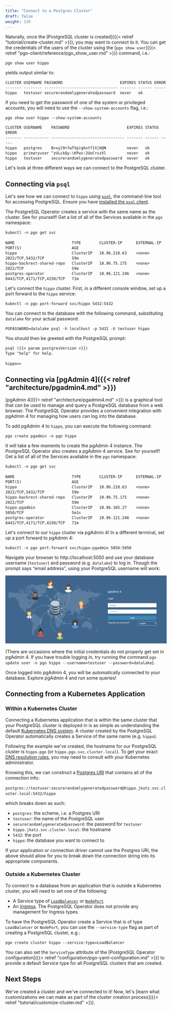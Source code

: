 ```yaml
---
title: "Connect to a Postgres Cluster"
draft: false
weight: 120
---
```


Naturally, once the [PostgreSQL cluster is created]({{< relref "tutorial/create-cluster.md" >}}), you may want to connect to it. You can get the credentials of the users of the cluster using the [`pgo show user`]({{< relref "pgo-client/reference/pgo_show_user.md" >}}) command, i.e.:

```
pgo show user hippo
```

yields output similar to:

```
CLUSTER USERNAME PASSWORD                         EXPIRES STATUS ERROR
------- -------- -------------------------------- ------- ------ -----
hippo   testuser securerandomlygeneratedpassword  never   ok
```

If you need to get the password of one of the system or privileged accounts, you will need to use the `--show-system-accounts` flag, i.e.:

```
pgo show user hippo --show-system-accounts
```

```
CLUSTER USERNAME    PASSWORD                         EXPIRES STATUS ERROR
------- ----------- -------------------------------- ------- ------ -----         
hippo   postgres    B>xy}9+7wTVp)gkntf}X|H@N         never   ok           
hippo   primaryuser ^zULckQy-\KPws:2UoC+szXl         never   ok  
hippo   testuser    securerandomlygeneratedpassword  never   ok
```

Let's look at three different ways we can connect to the PostgreSQL cluster.

## Connecting via `psql`

Let's see how we can connect to `hippo` using [`psql`](https://www.postgresql.org/docs/current/app-psql.html), the command-line tool for accessing PostgreSQL. Ensure you have [installed the `psql` client](https://www.crunchydata.com/developers/download-postgres/binaries/postgresql12).

The PostgreSQL Operator creates a service with the same name as the cluster. See for yourself! Get a list of all of the Services available in the `pgo` namespace:

```
kubectl -n pgo get svc

NAME                         TYPE        CLUSTER-IP      EXTERNAL-IP   PORT(S)                      AGE
hippo                        ClusterIP   10.96.218.63    <none>        2022/TCP,5432/TCP            59m
hippo-backrest-shared-repo   ClusterIP   10.96.75.175    <none>        2022/TCP                     59m
postgres-operator            ClusterIP   10.96.121.246   <none>        8443/TCP,4171/TCP,4150/TCP   71m
```

Let's connect the `hippo` cluster. First, in a different console window, set up a port forward to the `hippo` service:

```
kubectl -n pgo port-forward svc/hippo 5432:5432
```

You can connect to the database with the following command, substituting `datalake` for your actual password:

```
PGPASSWORD=datalake psql -h localhost -p 5432 -U testuser hippo
```

You should then be greeted with the PostgreSQL prompt:

```
psql ({{< param postgresVersion >}})
Type "help" for help.

hippo=>
```

## Connecting via [pgAdmin 4]({{< relref "architecture/pgadmin4.md" >}})

[pgAdmin 4]({{< relref "architecture/pgadmin4.md" >}}) is a graphical tool that can be used to manage and query a PostgreSQL database from a web browser. The PostgreSQL Operator provides a convenient integration with pgAdmin 4 for managing how users can log into the database.

To add pgAdmin 4 to `hippo`, you can execute the following command:

```
pgo create pgadmin -n pgo hippo
```

It will take a few moments to create the pgAdmin 4 instance. The PostgreSQL Operator also creates a pgAdmin 4 service. See for yourself! Get a list of all of the Services available in the `pgo` namespace:

```
kubectl -n pgo get svc

NAME                         TYPE        CLUSTER-IP      EXTERNAL-IP   PORT(S)                      AGE
hippo                        ClusterIP   10.96.218.63    <none>        2022/TCP,5432/TCP            59m
hippo-backrest-shared-repo   ClusterIP   10.96.75.175    <none>        2022/TCP                     59m
hippo-pgadmin                ClusterIP   10.96.165.27    <none>        5050/TCP                     5m1s
postgres-operator            ClusterIP   10.96.121.246   <none>        8443/TCP,4171/TCP,4150/TCP   71m
```

Let's connect to our `hippo` cluster via pgAdmin 4! In a different terminal, set up a port forward to pgAdmin 4:

```
kubectl -n pgo port-forward svc/hippo-pgadmin 5050:5050
```

Navigate your browser to http://localhost:5050 and use your database username (`testuser`) and password (e.g. `datalake`) to log in. Though the prompt says “email address”, using your PostgreSQL username will work:

![pgAdmin 4 Login Page](../images/pgadmin4-login2.png)

(There are occasions where the initial credentials do not properly get set in pgAdmin 4. If you have trouble logging in, try running the command `pgo update user -n pgo hippo --username=testuser --password=datalake`).

Once logged into pgAdmin 4, you will be automatically connected to your database. Explore pgAdmin 4 and run some queries!

## Connecting from a Kubernetes Application

### Within a Kubernetes Cluster

Connecting a Kubernetes application that is within the same cluster that your PostgreSQL cluster is deployed in is as simple as understanding the default [Kubernetes DNS system](https://kubernetes.io/docs/concepts/services-networking/dns-pod-service/#what-things-get-dns-names). A cluster created by the PostgreSQL Operator automatically creates a Service of the same name (e.g. `hippo`).

Following the example we've created, the hostname for our PostgreSQL cluster is `hippo.pgo` (or `hippo.pgo.svc.cluster.local`). To get your exact [DNS resolution rules](https://kubernetes.io/docs/tasks/administer-cluster/dns-debugging-resolution/), you may need to consult with your Kubernetes administrator.

Knowing this, we can construct a [Postgres URI](https://www.postgresql.org/docs/current/libpq-connect.html#LIBPQ-CONNSTRING) that contains all of the connection info:

`postgres://testuser:securerandomlygeneratedpassword@hippo.jkatz.svc.cluster.local:5432/hippo`

which breaks down as such:

- `postgres`: the scheme, i.e. a Postgres URI
- `testuser`: the name of the PostgreSQL user
- `securerandomlygeneratedpassword`: the password for `testuser`
- `hippo.jkatz.svc.cluster.local`: the hostname
- `5432`: the port
- `hippo`: the database you want to connect to

If your application or connection driver cannot use the Postgres URI, the above should allow for you to break down the connection string into its appropriate components.

### Outside a Kubernetes Cluster

To connect to a database from an application that is outside a Kubernetes cluster, you will need to set one of the following:

- A Service type of [`LoadBalancer`](https://kubernetes.io/docs/concepts/services-networking/service/#loadbalancer) or [`NodePort`](https://kubernetes.io/docs/concepts/services-networking/service/#nodeport)
- An [Ingress](https://kubernetes.io/docs/concepts/services-networking/ingress/). The PostgreSQL Operator does not provide any management for Ingress types.

To have the PostgreSQL Operator create a Service that is of type `LoadBalancer` or `NodePort`, you can use the `--service-type` flag as part of creating a PostgreSQL cluster, e.g.:

```
pgo create cluster hippo --service-type=LoadBalancer
```

You can also set the `ServiceType` attribute of the [PostgreSQL Operator configuration]({{< relref "configuration/pgo-yaml-configuration.md" >}}) to provide a default Service type for all PostgreSQL clusters that are created.

## Next Steps

We've created a cluster and we've connected to it! Now, let's [learn what customizations we can make as part of the cluster creation process]({{< relref "tutorial/customize-cluster.md" >}}).
